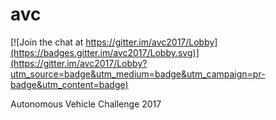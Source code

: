 # avc

[![Join the chat at https://gitter.im/avc2017/Lobby](https://badges.gitter.im/avc2017/Lobby.svg)](https://gitter.im/avc2017/Lobby?utm_source=badge&utm_medium=badge&utm_campaign=pr-badge&utm_content=badge)

Autonomous Vehicle Challenge 2017
